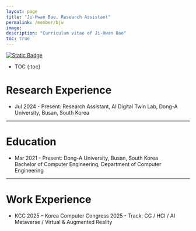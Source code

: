 ```yaml
---
layout: page
title: "Ji-Hwan Bae, Research Assistant"
permalink: /member/bjw
image: 
description: "Curriculum vitae of Ji-Hwan Bae"
toc: true
---
```


[![Static Badge](https://img.shields.io/badge/CV-2AFFDA?logo=readdotcv&color=White)](../members/UnderGrad/Bae-Ji-Hwan.pdf)

* TOC
{:toc}

# Research Experience
 
* Jul 2024 - Present: Research Assistant, AI Digital Twin Lab, Dong-A University, Busan, South Korea

***

# Education

* Mar 2021 - Present: Dong-A University, Busan, South Korea <br> Bachelor of Computer Engineering, Department of Computer Engineering

***

# Work Experience

* KCC 2025 – Korea Computer Congress 2025 - Track: CG / HCI / AI Metaverse / Virtual & Augmented Reality